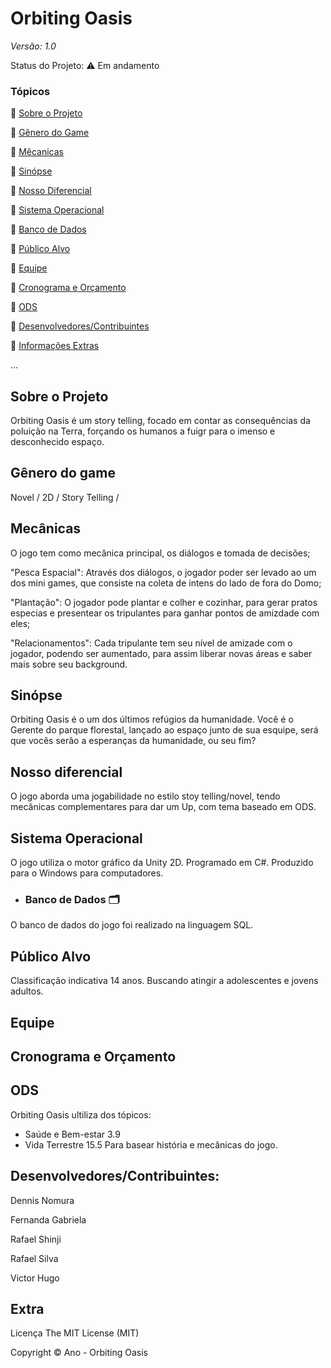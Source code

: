 # Orbiting Oasis


*Versão: 1.0*


Status do Projeto: ⚠️ Em andamento


### Tópicos


🔹 [Sobre o Projeto](https://github.com/GatoEstunado/Orbiting-Oasis#sobre-o-projeto)

🔹 [Gênero do Game](https://github.com/GatoEstunado/Orbiting-Oasis#gênero-do-game)

🔹 [Mêcanicas](https://github.com/GatoEstunado/Orbiting-Oasis#mec%C3%A2nicas)

🔹 [Sinópse](https://github.com/GatoEstunado/Orbiting-Oasis#sinópse)

🔹 [Nosso Diferencial](https://github.com/GatoEstunado/Orbiting-Oasis#nosso-diferencial)

🔹 [Sistema Operacional](https://github.com/GatoEstunado/Orbiting-Oasis#sistema-operacional)

🔹 [Banco de Dados](https://github.com/GatoEstunado/Orbiting-Oasis#banco-de-dados-%EF%B8%8F)

🔹 [Público Alvo](https://github.com/GatoEstunado/Orbiting-Oasis#p%C3%BAblico-alvo)

🔹 [Equipe](https://github.com/GatoEstunado/Orbiting-Oasis#equipe)

🔹 [Cronograma e Orçamento](https://github.com/GatoEstunado/Orbiting-Oasis#cronograma-e-orçamento)

🔹 [ODS](https://github.com/GatoEstunado/Orbiting-Oasis#ods)

🔹 [Desenvolvedores/Contribuintes](https://github.com/GatoEstunado/Orbiting-Oasis#desenvolvedorescontribuintes)

🔹 [Informações Extras](https://github.com/GatoEstunado/Orbiting-Oasis#extra)

...


## Sobre o Projeto
Orbiting Oasis é um story telling, focado em contar as consequências da poluição na Terra, forçando os humanos a fuigr para o imenso e desconhecido espaço. 


## Gênero do game
Novel / 2D / Story Telling / 



## Mecânicas
O jogo tem como mecânica principal, os diálogos e tomada de decisões;

"Pesca Espacial": Através dos diálogos, o jogador poder ser levado ao um dos mini games, que consiste na coleta de intens do lado de fora do Domo;

"Plantação": O jogador pode plantar e colher e cozinhar, para gerar pratos especias e presentear os tripulantes para ganhar pontos de amizdade com eles;

"Relacionamentos": Cada tripulante tem seu nível de amizade com o jogador, podendo ser aumentado, para assim liberar novas áreas e saber mais sobre seu background.



## Sinópse
Orbiting Oasis é o um dos últimos refúgios da humanidade. Você é o Gerente do parque florestal, lançado ao espaço junto de sua esquipe, será que vocês serão a esperanças da humanidade, ou seu fim? 


## Nosso diferencial
O jogo aborda uma jogabilidade no estilo stoy telling/novel, tendo mecânicas complementares para dar um Up, com tema baseado em ODS.


## Sistema Operacional
O jogo utiliza o motor gráfico da Unity 2D.
Programado em C#.
Produzido para o Windows para computadores.

* ### Banco de Dados 🗂️
O banco de dados do jogo foi realizado na linguagem SQL.


## Público Alvo
Classificação indicativa 14 anos.
Buscando atingir a adolescentes e jovens adultos.

## Equipe


## Cronograma e Orçamento

## ODS
Orbiting Oasis ultiliza dos tópicos:
* Saúde e Bem-estar 3.9
* Vida Terrestre 15.5
Para basear história e mecânicas do jogo.


## Desenvolvedores/Contribuintes:
Dennis Nomura

Fernanda Gabriela

Rafael Shinji

Rafael Silva

Victor Hugo



## Extra
Licença
The MIT License (MIT)

Copyright ©️ Ano - Orbiting Oasis
